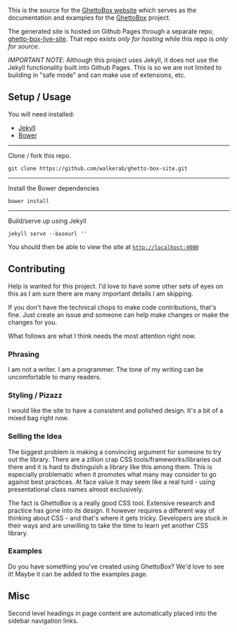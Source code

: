 This is the source for the [GhettoBox website](http://powerfulwizard.net/ghetto-box-live-site/) which serves as the documentation and examples for the [GhettoBox](https://github.com/walkerab/ghetto-box) project.

The generated site is hosted on Github Pages through a separate repo, [ghetto-box-live-site](https://github.com/walkerab/ghetto-box-live-site). That repo exists _only for hosting_ while this repo is _only for source_.

*IMPORTANT NOTE*: Although this project uses Jekyll, it does not use the Jekyll functionality built into Github Pages. This is so we are not limited to building in "safe mode" and can make use of extensions, etc.

## Setup / Usage

You will need installed:

- [Jekyll](http://jekyllrb.com/)
- [Bower](http://bower.io/)

------

Clone / fork this repo.

```
git clone https://github.com/walkerab/ghetto-box-site.git
```

-----

Install the Bower dependencies

```
bower install
```

-----

Build/serve up using Jekyll

```
jekyll serve --baseurl ''
```

You should then be able to view the site at [`http://localhost:4000`](http://localhost:4000)

## Contributing

Help is wanted for this project. I'd love to have some other sets of eyes on this as I am sure there are many important details I am skipping.

If you don't have the technical chops to make code contributions, that's fine. Just create an issue and someone can help make changes or make the changes for you.

What follows are what I think needs the most attention right now.

### Phrasing

I am not a writer. I am a programmer. The tone of my writing can be uncomfortable to many readers.

### Styling / Pizazz

I would like the site to have a consistent and polished design. It's a bit of a mixed bag right now.

### Selling the Idea

The biggest problem is making a convincing argument for someone to try out the library. There are a zillion crap CSS tools/frameworks/libraries out there and it is hard to distinguish a library like this among them. This is especially problematic when it promotes what many may consider to go against best practices. At face value it may seem like a real turd - using presentational class names almost exclusively.

The fact is GhettoBox is a really good CSS tool. Extensive research and practice has gone into its design. It however requires a different way of thinking about CSS - and that's where it gets tricky. Developers are stuck in their ways and are unwilling to take the time to learn yet another CSS library.

### Examples

Do you have something you've created using GhettoBox? We'd love to see it! Maybe it can be added to the examples page.

## Misc

Second level headings in page content are automatically placed into the sidebar navigation links.